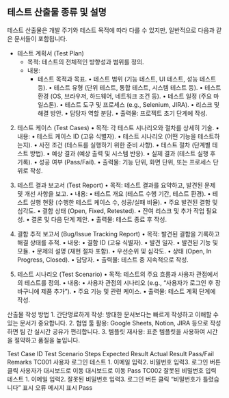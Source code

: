 ## 테스트 산출물 종류 및 설명

테스트 산출물은 개발 주기와 테스트 목적에 따라 다를 수 있지만, 일반적으로 다음과 같은 문서들이 포함됩니다.

- 테스트 계획서 (Test Plan)
  - 목적: 테스트의 전체적인 방향성과 범위를 정의.
  - 내용:
    - 테스트 목적과 목표.
	•	테스트 범위 (기능 테스트, UI 테스트, 성능 테스트 등).
	•	테스트 유형 (단위 테스트, 통합 테스트, 시스템 테스트 등).
	•	테스트 환경 (OS, 브라우저, 하드웨어, 네트워크 조건 등).
	•	테스트 일정 (주요 마일스톤).
	•	테스트 도구 및 프로세스 (e.g., Selenium, JIRA).
	•	리스크 및 해결 방안.
	•	담당자 역할 분담.
	•	출력물: 프로젝트 초기 단계에 작성.

2. 테스트 케이스 (Test Cases)
	•	목적: 각 테스트 시나리오와 절차를 상세히 기술.
	•	내용:
	•	테스트 케이스 ID (고유 식별자).
	•	테스트 시나리오 (어떤 기능을 테스트하는지).
	•	사전 조건 (테스트를 실행하기 위한 준비 사항).
	•	테스트 절차 (단계별 테스트 방법).
	•	예상 결과 (예상 출력 및 시스템 반응).
	•	실제 결과 (테스트 실행 후 기록).
	•	성공 여부 (Pass/Fail).
	•	출력물: 기능 단위, 화면 단위, 또는 프로세스 단위로 작성.

3. 테스트 결과 보고서 (Test Report)
	•	목적: 테스트 결과를 요약하고, 발견된 문제 및 개선 사항을 보고.
	•	내용:
	•	테스트 개요 (테스트 수행 기간, 테스트 환경).
	•	테스트 실행 현황 (수행한 테스트 케이스 수, 성공/실패 비율).
	•	주요 발견된 결함 및 심각도.
	•	결함 상태 (Open, Fixed, Retested).
	•	잔여 리스크 및 추가 작업 필요성.
	•	결론 및 다음 단계 제안.
	•	출력물: 테스트 종료 후 작성.

4. 결함 추적 보고서 (Bug/Issue Tracking Report)
	•	목적: 발견된 결함을 기록하고 해결 상태를 추적.
	•	내용:
	•	결함 ID (고유 식별자).
	•	발견 일자.
	•	발견된 기능 및 모듈.
	•	문제의 설명 (재현 절차 포함).
	•	우선순위 및 심각도.
	•	상태 (Open, In Progress, Closed).
	•	담당자.
	•	출력물: 테스트 중 지속적으로 작성.

5. 테스트 시나리오 (Test Scenario)
	•	목적: 테스트의 주요 흐름과 사용자 관점에서의 테스트를 정의.
	•	내용:
	•	사용자 관점의 시나리오 (e.g., “사용자가 로그인 후 장바구니에 제품 추가”).
	•	주요 기능 및 관련 케이스.
	•	출력물: 테스트 계획 단계에 작성.

산출물 작성 방법
	1.	간단명료하게 작성: 방대한 문서보다는 빠르게 작성하고 이해할 수 있는 문서가 중요합니다.
	2.	협업 툴 활용: Google Sheets, Notion, JIRA 등으로 작성하면 팀 간 실시간 공유가 편리합니다.
	3.	템플릿 재사용: 표준 템플릿을 사용하여 시간을 절약하고 품질을 높입니다.

Test Case ID	Test Scenario	Steps	Expected Result	Actual Result	Pass/Fail	Remarks
TC001	사용자 로그인 테스트	1. 이메일 입력2. 비밀번호 입력3. 로그인 버튼 클릭	사용자가 대시보드로 이동	대시보드로 이동	Pass
TC002	잘못된 비밀번호 입력 테스트	1. 이메일 입력2. 잘못된 비밀번호 입력3. 로그인 버튼 클릭	“비밀번호가 틀렸습니다” 표시	오류 메시지 표시	Pass